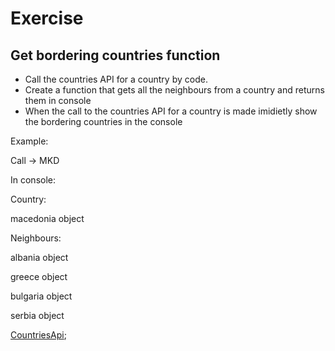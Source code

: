 # Exercise

## Get bordering countries function

* Call the countries API for a country by code.
* Create a function that gets all the neighbours from a country and returns them in console
* When the call to the countries API for a country is made imidietly show the bordering countries in the console

Example:

Call -> MKD

In console:

Country:

macedonia object

Neighbours:

albania object

greece object

bulgaria object

serbia object

[CountriesApi](https://restcountries.com/);
